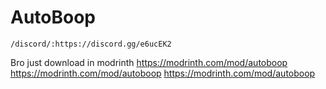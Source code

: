 # AutoBoop
	/discord/:https://discord.gg/e6ucEK2

Bro just download in modrinth
https://modrinth.com/mod/autoboop
https://modrinth.com/mod/autoboop
https://modrinth.com/mod/autoboop

